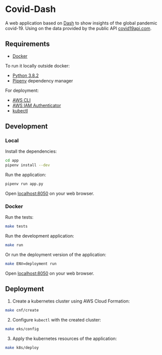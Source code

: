 # Covid-Dash

A web application based on [Dash](https://github.com/plotly/dash) to show insights of the global pandemic covid-19.
Using on the data provided by the public API [covid19api.com](https://documenter.getpostman.com/view/10808728/SzS8rjbc?version=latest).

## Requirements

- [Docker](https://docs.docker.com/get-docker/)

To run it locally outside docker:

- [Python 3.8.2](https://www.python.org/downloads/)
- [Pipenv](https://github.com/pypa/pipenv) dependency manager

For deployment:

- [AWS CLI](https://aws.amazon.com/cli/)
- [AWS IAM Authenticator](https://docs.aws.amazon.com/eks/latest/userguide/install-aws-iam-authenticator.html)
- [kubectl](https://kubernetes.io/docs/tasks/tools/install-kubectl/)

## Development

### Local

Install the dependencies:

```sh
cd app
pipenv install --dev
```

Run the application:

```sh
pipenv run app.py
```

Open [localhost:8050](http://localhost:8050) on your web browser.

### Docker

Run the tests:

```sh
make tests
```

Run the development application:

```sh
make run
```

Or run the deployment version of the application:

```sh
make ENV=deployment run
```

Open [localhost:8050](http://localhost:8050) on your web browser.

## Deployment

1. Create a kubernetes cluster using AWS Cloud Formation:

```sh
make cnf/create
```

2. Configure `kubectl` with the created cluster:

```sh
make eks/config
```

3. Apply the kubernetes resources of the application:

```sh
make k8s/deploy
```
